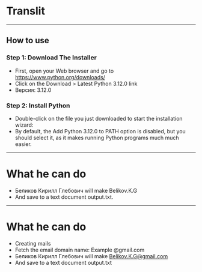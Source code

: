 # Translit
---
## How to use

### Step 1: Download The Installer
* First, open your Web browser and go to https://www.python.org/downloads/
* Click on the Download > Latest Python 3.12.0 link
* Версия: 3.12.0
### Step 2: Install Python
* Double-click on the file you just downloaded to start the installation wizard:
* By default, the Add Python 3.12.0 to PATH option is disabled, but you should select it, as it makes running Python programs much much easier.
---
# What he can do
* Беликов Кирилл Глебович will make Belikov.K.G
* And save to a text document output.txt.
---
# What he can do
* Creating mails 
* Fetch the email domain name: Example @gmail.com
* Беликов Кирилл Глебович will make Belikov.K.G@gmail.com
* And save to a text document output.txt
